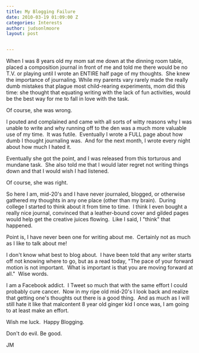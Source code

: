 ```yaml
---
title: My Blogging Failure
date: 2010-03-19 01:09:00 Z
categories: Interests
author: judsonlmoore
layout: post


---
```


When I was 8 years old my mom sat me down at the dinning room table, placed a composition journal in front of me and told me there would be no T.V. or playing until I wrote an ENTIRE half page of my thoughts.  She knew the importance of journaling. While my parents vary rarely made the really dumb mistakes that plague most child-rearing experiments, mom did this time: she thought that equating writing with the lack of fun activities, would be the best way for me to fall in love with the task.

Of course, she was wrong.

I pouted and complained and came with all sorts of witty reasons why I was unable to write and why running off to the den was a much more valuable use of my time.  It was futile.  Eventually I wrote a FULL page about how dumb I thought journaling was.  And for the next month, I wrote every night about how much I hated it.

Eventually she got the point, and I was released from this torturous and mundane task.  She also told me that I would later regret not writing things down and that I would wish I had listened.

Of course, she was right.

So here I am, mid-20's and I have never journaled, blogged, or otherwise gathered my thoughts in any one place (other than my brain).  During college I started to think about it from time to time.  I think I even bought a really nice journal, convinced that a leather-bound cover and gilded pages would help get the creative juices flowing.  Like I said, I "think" that happened.

Point is, I have never been one for writing about me.  Certainly not as much as I like to talk about me!

I don't know what best to blog about.  I have been told that any writer starts off not knowing where to go, but as a read today, "The pace of your forward motion is not important.  What is important is that you are moving forward at all."  Wise words.

I am a Facebook addict.  I Tweet so much that with the same effort I could probably cure cancer.  Now in my ripe old mid-20's I look back and realize that getting one's thoughts out there is a good thing.  And as much as I will still hate it like that malcontent 8 year old ginger kid I once was, I am going to at least make an effort.

Wish me luck.  Happy Blogging.

Don't do evil. Be good.

JM
